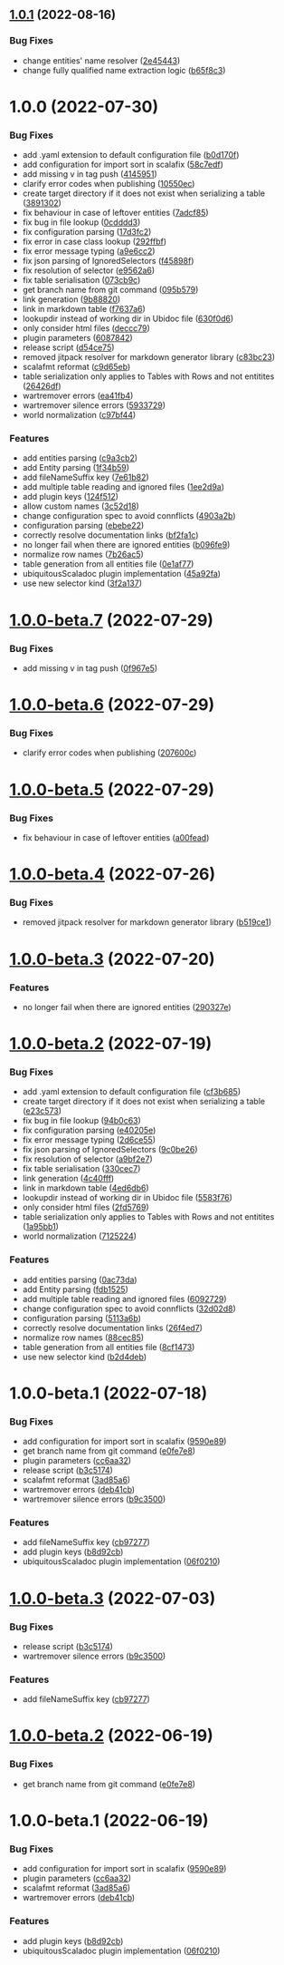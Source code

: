 ## [1.0.1](https://github.com/atedeg/sbt-ubiquitous-scaladoc/compare/v1.0.0...v1.0.1) (2022-08-16)


### Bug Fixes

* change entities' name resolver ([2e45443](https://github.com/atedeg/sbt-ubiquitous-scaladoc/commit/2e4544376e0ce29f4bfd8592314b31b557a038a4))
* change fully qualified name extraction logic ([b65f8c3](https://github.com/atedeg/sbt-ubiquitous-scaladoc/commit/b65f8c3eb2eab1a0a208da1ac259a57c06e85281))

# 1.0.0 (2022-07-30)


### Bug Fixes

* add .yaml extension to default configuration file ([b0d170f](https://github.com/atedeg/sbt-ubiquitous-scaladoc/commit/b0d170f40468739a515ef56798866f455e287939))
* add configuration for import sort in scalafix ([58c7edf](https://github.com/atedeg/sbt-ubiquitous-scaladoc/commit/58c7edf4e979c13bf4d7c59cbcb1013010030d3f))
* add missing v in tag push ([4145951](https://github.com/atedeg/sbt-ubiquitous-scaladoc/commit/4145951d08899780fe7dbaa7d75a1a139e7e7730))
* clarify error codes when publishing ([10550ec](https://github.com/atedeg/sbt-ubiquitous-scaladoc/commit/10550eccd798a9bf9dd368e7d9161ef27102d86e))
* create target directory if it does not exist when serializing a table ([3891302](https://github.com/atedeg/sbt-ubiquitous-scaladoc/commit/38913021772a8114c2e44bfe13d315cd928d45cd))
* fix behaviour in case of leftover entities ([7adcf85](https://github.com/atedeg/sbt-ubiquitous-scaladoc/commit/7adcf85b5296bc41e39752f76540af9f37f31aa3))
* fix bug in file lookup ([0cdddd3](https://github.com/atedeg/sbt-ubiquitous-scaladoc/commit/0cdddd3136410c4938f348f0e41c9c5b41851650))
* fix configuration parsing ([17d3fc2](https://github.com/atedeg/sbt-ubiquitous-scaladoc/commit/17d3fc214b708febd1a74785c7bd60735080cf3f))
* fix error in case class lookup ([292ffbf](https://github.com/atedeg/sbt-ubiquitous-scaladoc/commit/292ffbf484d1130892086b5b5fc9d80401d6735c))
* fix error message typing ([a9e6cc2](https://github.com/atedeg/sbt-ubiquitous-scaladoc/commit/a9e6cc2c14e16c845eb54904eb787bd45f31e604))
* fix json parsing of IgnoredSelectors ([f45898f](https://github.com/atedeg/sbt-ubiquitous-scaladoc/commit/f45898f2af716cac34d0d2e5a52fef9ea7addb94))
* fix resolution of selector ([e9562a6](https://github.com/atedeg/sbt-ubiquitous-scaladoc/commit/e9562a63f9249993ec55be3207c877af29fde899))
* fix table serialisation ([073cb9c](https://github.com/atedeg/sbt-ubiquitous-scaladoc/commit/073cb9c2869c470b559cd37f1f33ceea636c1b24))
* get branch name from git command ([095b579](https://github.com/atedeg/sbt-ubiquitous-scaladoc/commit/095b5795ff34da01d28bd11720f36bfeb4d29731))
* link generation ([9b88820](https://github.com/atedeg/sbt-ubiquitous-scaladoc/commit/9b88820258faaf51321b4ac589bb9d155d56682c))
* link in markdown table ([f7637a6](https://github.com/atedeg/sbt-ubiquitous-scaladoc/commit/f7637a6fd1dfeff9db61fd6545b74e60ecb98684))
* lookupdir instead of working dir in Ubidoc file ([630f0d6](https://github.com/atedeg/sbt-ubiquitous-scaladoc/commit/630f0d60489908cfa7ba322cbe0e22319a846389))
* only consider html files ([deccc79](https://github.com/atedeg/sbt-ubiquitous-scaladoc/commit/deccc7944f497c9fe2602c3d588b3926baf356ea))
* plugin parameters ([6087842](https://github.com/atedeg/sbt-ubiquitous-scaladoc/commit/608784209794192433413b8add07e7bd02925601))
* release script ([d54ce75](https://github.com/atedeg/sbt-ubiquitous-scaladoc/commit/d54ce757d7b9557b44ad4b233c723cedcb44dc0e))
* removed jitpack resolver for markdown generator library ([c83bc23](https://github.com/atedeg/sbt-ubiquitous-scaladoc/commit/c83bc23f68d40f72f41fbfa9fa11e44b072c9a45))
* scalafmt reformat ([c9d65eb](https://github.com/atedeg/sbt-ubiquitous-scaladoc/commit/c9d65eba3321ec0bf1f32e56d130ee2d889a6708))
* table serialization only applies to Tables with Rows and not entitites ([26426df](https://github.com/atedeg/sbt-ubiquitous-scaladoc/commit/26426df1b59829723d364b6f5b4e9f86e7c22a2d))
* wartremover errors ([ea41fb4](https://github.com/atedeg/sbt-ubiquitous-scaladoc/commit/ea41fb4f8eff0a617cd07db91e157d6b6261ec8f))
* wartremover silence errors ([5933729](https://github.com/atedeg/sbt-ubiquitous-scaladoc/commit/5933729ba9a90558df83d5e44316e3d4e4a6e8a2))
* world normalization ([c97bf44](https://github.com/atedeg/sbt-ubiquitous-scaladoc/commit/c97bf447cbcf57f1b5178cb18fbf8e458afd8249))


### Features

* add entities parsing ([c9a3cb2](https://github.com/atedeg/sbt-ubiquitous-scaladoc/commit/c9a3cb27d28ab98d5b0d45b2fc19f753dab4fb90))
* add Entity parsing ([1f34b59](https://github.com/atedeg/sbt-ubiquitous-scaladoc/commit/1f34b59aa65e604f9fd9d61e442dedb8988bd7e9))
* add fileNameSuffix key ([7e61b82](https://github.com/atedeg/sbt-ubiquitous-scaladoc/commit/7e61b82c61ad62de17ed39bbc6126f4c6ee497e5))
* add multiple table reading and ignored files ([1ee2d9a](https://github.com/atedeg/sbt-ubiquitous-scaladoc/commit/1ee2d9a58b00b827bb577770abbdeb2a18c54c44))
* add plugin keys ([124f512](https://github.com/atedeg/sbt-ubiquitous-scaladoc/commit/124f5127b9c19442a5a6c7d605b38861dfc92a63))
* allow custom names ([3c52d18](https://github.com/atedeg/sbt-ubiquitous-scaladoc/commit/3c52d185ff499f9ebb3e6ce3360b48a912866aaf))
* change configuration spec to avoid connflicts ([4903a2b](https://github.com/atedeg/sbt-ubiquitous-scaladoc/commit/4903a2bec12cbd60305205b09aed30248a70768a))
* configuration parsing ([ebebe22](https://github.com/atedeg/sbt-ubiquitous-scaladoc/commit/ebebe222e9de5a432cb0acbbcb1348c256e79d12))
* correctly resolve documentation links ([bf2fa1c](https://github.com/atedeg/sbt-ubiquitous-scaladoc/commit/bf2fa1c009369e6d0b648146a05eb2fecabed8a7))
* no longer fail when there are ignored entities ([b096fe9](https://github.com/atedeg/sbt-ubiquitous-scaladoc/commit/b096fe9c3aaa862a40a4f79db8cbfca82037d777))
* normalize row names ([7b26ac5](https://github.com/atedeg/sbt-ubiquitous-scaladoc/commit/7b26ac526dd355cec5a97988633b03127a9aab91))
* table generation from all entities file ([0e1af77](https://github.com/atedeg/sbt-ubiquitous-scaladoc/commit/0e1af77bafdae822c03fabacd164e286ff08ba05))
* ubiquitousScaladoc plugin implementation ([45a92fa](https://github.com/atedeg/sbt-ubiquitous-scaladoc/commit/45a92fab3f5fb2e097caa7f106e3ff4ea2bc3c58))
* use new selector kind ([3f2a137](https://github.com/atedeg/sbt-ubiquitous-scaladoc/commit/3f2a137f33645db5be9451c7bf40ee9035b8ce65))

# [1.0.0-beta.7](https://github.com/atedeg/sbt-ubiquitous-scaladoc/compare/v1.0.0-beta.6...v1.0.0-beta.7) (2022-07-29)


### Bug Fixes

* add missing v in tag push ([0f967e5](https://github.com/atedeg/sbt-ubiquitous-scaladoc/commit/0f967e5d3c55f9fc173b4bb80f3def9b25d80f0a))

# [1.0.0-beta.6](https://github.com/atedeg/sbt-ubiquitous-scaladoc/compare/v1.0.0-beta.5...v1.0.0-beta.6) (2022-07-29)


### Bug Fixes

* clarify error codes when publishing ([207600c](https://github.com/atedeg/sbt-ubiquitous-scaladoc/commit/207600cdc175d6d8284dc666e861eab98ea0228c))

# [1.0.0-beta.5](https://github.com/atedeg/sbt-ubiquitous-scaladoc/compare/v1.0.0-beta.4...v1.0.0-beta.5) (2022-07-29)


### Bug Fixes

* fix behaviour in case of leftover entities ([a00fead](https://github.com/atedeg/sbt-ubiquitous-scaladoc/commit/a00feaddc3844c7f5c8e5e9a1976cea669cf8f4f))

# [1.0.0-beta.4](https://github.com/atedeg/sbt-ubiquitous-scaladoc/compare/v1.0.0-beta.3...v1.0.0-beta.4) (2022-07-26)


### Bug Fixes

* removed jitpack resolver for markdown generator library ([b519ce1](https://github.com/atedeg/sbt-ubiquitous-scaladoc/commit/b519ce1e3979068b3958f50c1e69cfd9bef013e1))

# [1.0.0-beta.3](https://github.com/atedeg/sbt-ubiquitous-scaladoc/compare/v1.0.0-beta.2...v1.0.0-beta.3) (2022-07-20)


### Features

* no longer fail when there are ignored entities ([290327e](https://github.com/atedeg/sbt-ubiquitous-scaladoc/commit/290327ee66aaebb703690bf82a89d835d721bb10))

# [1.0.0-beta.2](https://github.com/atedeg/sbt-ubiquitous-scaladoc/compare/v1.0.0-beta.1...v1.0.0-beta.2) (2022-07-19)


### Bug Fixes

* add .yaml extension to default configuration file ([cf3b685](https://github.com/atedeg/sbt-ubiquitous-scaladoc/commit/cf3b685c8c5baca8f237f654793cc502f2e0d3c3))
* create target directory if it does not exist when serializing a table ([e23c573](https://github.com/atedeg/sbt-ubiquitous-scaladoc/commit/e23c57399f72e4e7ef4ac2436cabf06a422c22df))
* fix bug in file lookup ([94b0c63](https://github.com/atedeg/sbt-ubiquitous-scaladoc/commit/94b0c63b01d12ef23b3bd840fb6422cfa86e9ef8))
* fix configuration parsing ([e40205e](https://github.com/atedeg/sbt-ubiquitous-scaladoc/commit/e40205ea317fca59beb3a63b37ea9d70097d9b50))
* fix error message typing ([2d6ce55](https://github.com/atedeg/sbt-ubiquitous-scaladoc/commit/2d6ce55736b1ab24d1da340c6e94843b64e8e8bb))
* fix json parsing of IgnoredSelectors ([9c0be26](https://github.com/atedeg/sbt-ubiquitous-scaladoc/commit/9c0be26b7979930d9bd659aa9f414362b20dc7d1))
* fix resolution of selector ([a9bf2e7](https://github.com/atedeg/sbt-ubiquitous-scaladoc/commit/a9bf2e7a69e8d7879955f4305aff8de4793dd1db))
* fix table serialisation ([330cec7](https://github.com/atedeg/sbt-ubiquitous-scaladoc/commit/330cec71f7fb8b7a720028c49617f860cc883516))
* link generation ([4c40fff](https://github.com/atedeg/sbt-ubiquitous-scaladoc/commit/4c40fff5fd8927cb1a3adeb393f7bd1567dd199d))
* link in markdown table ([4ed6db6](https://github.com/atedeg/sbt-ubiquitous-scaladoc/commit/4ed6db6fccac1781fdcd49f37de724fe23996c6f))
* lookupdir instead of working dir in Ubidoc file ([5583f76](https://github.com/atedeg/sbt-ubiquitous-scaladoc/commit/5583f768a86da3a6f0c1c3ac70a82fea4418a5df))
* only consider html files ([2fd5769](https://github.com/atedeg/sbt-ubiquitous-scaladoc/commit/2fd5769b3479d83c11d3e351dfa75ce8ce69663e))
* table serialization only applies to Tables with Rows and not entitites ([1a95bb1](https://github.com/atedeg/sbt-ubiquitous-scaladoc/commit/1a95bb16fd58ae654357100abf8747f1b1f6276f))
* world normalization ([7125224](https://github.com/atedeg/sbt-ubiquitous-scaladoc/commit/7125224df93dfe52dfaca08f600b97b2e56f98ef))


### Features

* add entities parsing ([0ac73da](https://github.com/atedeg/sbt-ubiquitous-scaladoc/commit/0ac73daf01d208aafceddb53a301d327baefeb4c))
* add Entity parsing ([fdb1525](https://github.com/atedeg/sbt-ubiquitous-scaladoc/commit/fdb1525e38eb8b1e3194e366abb21b69c5266644))
* add multiple table reading and ignored files ([6092729](https://github.com/atedeg/sbt-ubiquitous-scaladoc/commit/6092729abf2e8c8af7bac76c676d601d385e6083))
* change configuration spec to avoid connflicts ([32d02d8](https://github.com/atedeg/sbt-ubiquitous-scaladoc/commit/32d02d86fd517bef59603ec4af11f79c0b3cdb83))
* configuration parsing ([5113a6b](https://github.com/atedeg/sbt-ubiquitous-scaladoc/commit/5113a6bc04ec0d3a36d0bf82d20fadbbff61c7a3))
* correctly resolve documentation links ([26f4ed7](https://github.com/atedeg/sbt-ubiquitous-scaladoc/commit/26f4ed7dd957edb8245b69b976c00c81cfd7e271))
* normalize row names ([88cec85](https://github.com/atedeg/sbt-ubiquitous-scaladoc/commit/88cec8509ef37240020570c5fec32ce5161f6c8c))
* table generation from all entities file ([8cf1473](https://github.com/atedeg/sbt-ubiquitous-scaladoc/commit/8cf1473686feea7f4dafbc81f11ceb4be9ae3e54))
* use new selector kind ([b2d4deb](https://github.com/atedeg/sbt-ubiquitous-scaladoc/commit/b2d4debaa9f3f744f7582e02c57c37d25983c23f))

# 1.0.0-beta.1 (2022-07-18)


### Bug Fixes

* add configuration for import sort in scalafix ([9590e89](https://github.com/atedeg/sbt-ubiquitous-scaladoc/commit/9590e891ce593284993c6054aa5632c7a922374e))
* get branch name from git command ([e0fe7e8](https://github.com/atedeg/sbt-ubiquitous-scaladoc/commit/e0fe7e89ffb14d66e7b2d6d68c8e888ed0ca0d32))
* plugin parameters ([cc6aa32](https://github.com/atedeg/sbt-ubiquitous-scaladoc/commit/cc6aa32090b00bef8a14cef5a4281d8c32ef85ae))
* release script ([b3c5174](https://github.com/atedeg/sbt-ubiquitous-scaladoc/commit/b3c5174e36623241fe60fb3f8b5b1c3ef530e1a6))
* scalafmt reformat ([3ad85a6](https://github.com/atedeg/sbt-ubiquitous-scaladoc/commit/3ad85a6607fabf5ec11467ce5bb2dcf4c90c230e))
* wartremover errors ([deb41cb](https://github.com/atedeg/sbt-ubiquitous-scaladoc/commit/deb41cbb72fb839b8ef6400a176d94389ec42396))
* wartremover silence errors ([b9c3500](https://github.com/atedeg/sbt-ubiquitous-scaladoc/commit/b9c35005ec83c83bf1ecb8aeb5e38cf7a0091a09))


### Features

* add fileNameSuffix key ([cb97277](https://github.com/atedeg/sbt-ubiquitous-scaladoc/commit/cb97277e51258db80bb07e540072930792266725))
* add plugin keys ([b8d92cb](https://github.com/atedeg/sbt-ubiquitous-scaladoc/commit/b8d92cb2c12f6476a60f73bba9a17528008b8018))
* ubiquitousScaladoc plugin implementation ([06f0210](https://github.com/atedeg/sbt-ubiquitous-scaladoc/commit/06f0210c859e4affc99a02d544bef4fae56d93a4))

# [1.0.0-beta.3](https://github.com/atedeg/sbt-ubiquitous-scaladoc/compare/1.0.0-beta.2...1.0.0-beta.3) (2022-07-03)


### Bug Fixes

* release script ([b3c5174](https://github.com/atedeg/sbt-ubiquitous-scaladoc/commit/b3c5174e36623241fe60fb3f8b5b1c3ef530e1a6))
* wartremover silence errors ([b9c3500](https://github.com/atedeg/sbt-ubiquitous-scaladoc/commit/b9c35005ec83c83bf1ecb8aeb5e38cf7a0091a09))


### Features

* add fileNameSuffix key ([cb97277](https://github.com/atedeg/sbt-ubiquitous-scaladoc/commit/cb97277e51258db80bb07e540072930792266725))

# [1.0.0-beta.2](https://github.com/atedeg/sbt-ubiquitous-scaladoc/compare/1.0.0-beta.1...1.0.0-beta.2) (2022-06-19)


### Bug Fixes

* get branch name from git command ([e0fe7e8](https://github.com/atedeg/sbt-ubiquitous-scaladoc/commit/e0fe7e89ffb14d66e7b2d6d68c8e888ed0ca0d32))

# 1.0.0-beta.1 (2022-06-19)


### Bug Fixes

* add configuration for import sort in scalafix ([9590e89](https://github.com/atedeg/sbt-ubiquitous-scaladoc/commit/9590e891ce593284993c6054aa5632c7a922374e))
* plugin parameters ([cc6aa32](https://github.com/atedeg/sbt-ubiquitous-scaladoc/commit/cc6aa32090b00bef8a14cef5a4281d8c32ef85ae))
* scalafmt reformat ([3ad85a6](https://github.com/atedeg/sbt-ubiquitous-scaladoc/commit/3ad85a6607fabf5ec11467ce5bb2dcf4c90c230e))
* wartremover errors ([deb41cb](https://github.com/atedeg/sbt-ubiquitous-scaladoc/commit/deb41cbb72fb839b8ef6400a176d94389ec42396))


### Features

* add plugin keys ([b8d92cb](https://github.com/atedeg/sbt-ubiquitous-scaladoc/commit/b8d92cb2c12f6476a60f73bba9a17528008b8018))
* ubiquitousScaladoc plugin implementation ([06f0210](https://github.com/atedeg/sbt-ubiquitous-scaladoc/commit/06f0210c859e4affc99a02d544bef4fae56d93a4))
